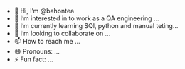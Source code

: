 - 👋 Hi, I’m @bahontea
- 👀 I’m interested in to work as a QA engineering ...
- 🌱 I’m currently learning SQl, python and manual teting...
- 💞️ I’m looking to collaborate on ...
- 📫 How to reach me ...
- 😄 Pronouns: ...
- ⚡ Fun fact: ...

<!---
bahontea/bahontea is a ✨ special ✨ repository because its `README.md` (this file) appears on your GitHub profile.
You can click the Preview link to take a look at your changes.
--->
